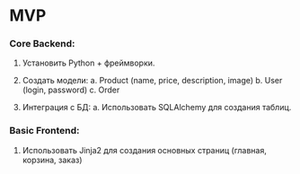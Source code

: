 # MVP

### Core Backend:
1. Установить Python + фреймворки.

2. Создать модели:
a. Product (name, price, description, image)
b. User (login, password)
c. Order

3. Интеграция с БД:
a. Использовать SQLAlchemy для создания таблиц.

### Basic Frontend:
1. Использовать Jinja2 для создания основных страниц (главная, корзина, заказ)
